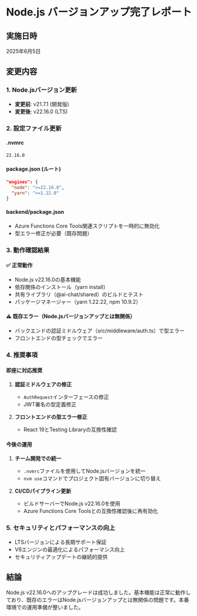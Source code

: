 # Node.js バージョンアップ完了レポート

## 実施日時

2025年6月5日

## 変更内容

### 1. Node.jsバージョン更新

- **変更前**: v21.7.1 (開発版)
- **変更後**: v22.16.0 (LTS)

### 2. 設定ファイル更新

#### .nvmrc

```
22.16.0
```

#### package.json (ルート)

```json
"engines": {
  "node": ">=22.16.0",
  "yarn": ">=1.22.0"
}
```

#### backend/package.json

- Azure Functions Core Tools関連スクリプトを一時的に無効化
- 型エラー修正が必要（既存問題）

### 3. 動作確認結果

#### ✅ 正常動作

- Node.js v22.16.0の基本機能
- 依存関係のインストール（yarn install）
- 共有ライブラリ（@ai-chat/shared）のビルドとテスト
- パッケージマネージャー（yarn 1.22.22, npm 10.9.2）

#### ⚠️ 既存エラー（Node.jsバージョンアップとは無関係）

- バックエンドの認証ミドルウェア（src/middleware/auth.ts）で型エラー
- フロントエンドの型チェックでエラー

### 4. 推奨事項

#### 即座に対応推奨

1. **認証ミドルウェアの修正**

   - `AuthRequest`インターフェースの修正
   - JWT署名の型定義修正

2. **フロントエンドの型エラー修正**
   - React 19とTesting Libraryの互換性確認

#### 今後の運用

1. **チーム開発での統一**

   - `.nvmrc`ファイルを使用してNode.jsバージョンを統一
   - `nvm use`コマンドでプロジェクト固有バージョンに切り替え

2. **CI/CDパイプライン更新**
   - ビルドサーバーでNode.js v22.16.0を使用
   - Azure Functions Core Toolsとの互換性確認後に再有効化

### 5. セキュリティとパフォーマンスの向上

- LTSバージョンによる長期サポート保証
- V8エンジンの最適化によるパフォーマンス向上
- セキュリティアップデートの継続的提供

## 結論

Node.js v22.16.0へのアップグレードは成功しました。基本機能は正常に動作しており、既存のエラーはNode.jsバージョンアップとは無関係の問題です。本番環境での運用準備が整いました。
